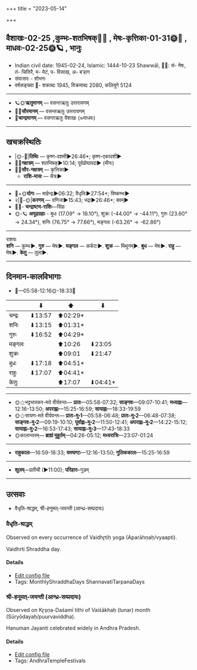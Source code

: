 +++
title = "2023-05-14"

+++
## वैशाखः-02-25  ,कुम्भः-शतभिषक्🌛🌌  ,  मेषः-कृत्तिका-01-31🌞🌌  ,  माधवः-02-25🌞🪐  , भानुः
- Indian civil date: 1945-02-24, Islamic: 1444-10-23 Shawwāl, 🌌🌞: सं- मेषः, तं- चित्तिरै, म- मेटं, प- विसाख, अ- ब’हाग
- संवत्सरः - शोभनः
- वर्षसङ्ख्या 🌛- शकाब्दः 1945, विक्रमाब्दः 2080, कलियुगे 5124
___________________
- 🪐🌞**ऋतुमानम्** — वसन्तऋतुः उत्तरायणम्
- 🌌🌞**सौरमानम्** — वसन्तऋतुः उत्तरायणम्
- 🌛**चान्द्रमानम्** — वसन्तऋतुः वैशाखः (≈माधवः)
___________________


## खचक्रस्थितिः
- |🌞-🌛|**तिथिः** — कृष्ण-दशमी►26:46*; कृष्ण-एकादशी►  
- 🌌🌛**नक्षत्रम्** — शतभिषक्►10:14; पूर्वप्रोष्ठपदा► (मीनः)  
- 🌌🌞**सौर-नक्षत्रम्** — कृत्तिका►  
  - **राशि-मासः** — चैत्रः► 
___________________
- 🌛+🌞**योगः** — माहेन्द्रः►06:32; वैधृतिः►27:54*; विष्कम्भः►  
- २|🌛-🌞|**करणम्** — वणिजा►15:43; भद्रा►26:46*; बवम्►  
- 🌌🌛- **चन्द्राष्टम-राशिः**—सिंहः  
- 🌞-🪐 **अमूढग्रहाः** - बुधः (17.09° → 18.10°), शुक्रः (-44.00° → -44.11°), गुरुः (23.60° → 24.34°), शनिः (76.75° → 77.66°), मङ्गलः (-63.26° → -62.86°)
___________________
राशयः  
**शनि** — कुम्भः►. **गुरु** — मेषः►. **मङ्गल** — कर्कटः►. **शुक्र** — मिथुनम्►. **बुध** — मेषः►. **राहु** — मेषः►. **केतु** — तुला►. 
___________________


## दिनमान-कालविभागाः
- 🌅—05:58-12:16🌞-18:33🌇  

|      |⬇     |⬆     |⬇     |
|------|-----|-----|------|
|चन्द्रः|⬇13:57 |⬆02:29*|     |
|शनिः   |⬇13:15 |⬆01:31*|     |
|गुरुः  |⬇16:52 |⬆04:29*|     |
|मङ्गलः |     |⬆10:26 |⬇23:05 |
|शुक्रः |     |⬆09:01 |⬇21:47 |
|बुधः   |⬇17:18 |⬆04:51*|     |
|राहुः  |⬇17:07 |⬆04:41*|     |
|केतुः  |     |⬆17:07 |⬇04:41*|
___________________
- 🌞⚝भट्टभास्कर-मते वीर्यवन्तः— **प्रातः**—05:58-07:32; **साङ्गवः**—09:07-10:41; **मध्याह्नः**—12:16-13:50; **अपराह्णः**—15:25-16:59; **सायाह्नः**—18:33-19:59  
- 🌞⚝सायण-मते वीर्यवन्तः— **प्रातः-मु॰1**—05:58-06:48; **प्रातः-मु॰2**—06:48-07:38; **साङ्गवः-मु॰2**—09:19-10:10; **पूर्वाह्णः-मु॰2**—11:50-12:41; **अपराह्णः-मु॰2**—14:22-15:12; **सायाह्नः-मु॰2**—16:53-17:43; **सायाह्नः-मु॰3**—17:43-18:33  
- 🌞कालान्तरम्— **ब्राह्मं मुहूर्तम्**—04:26-05:12; **मध्यरात्रिः**—23:07-01:24  
___________________
- **राहुकालः**—16:59-18:33; **यमघण्टः**—12:16-13:50; **गुलिककालः**—15:25-16:59  
___________________
- **शूलम्**—प्रतीची (►11:00); **परिहारः**–गुडम्  
___________________

## उत्सवाः
- वैधृति-श्राद्धम्, श्री-हनूमत्-जयन्ती (आन्ध्र-सम्प्रदायः)
### वैधृति-श्राद्धम्

Observed on every occurrence of Vaidhr̥tiḥ yoga (Aparāhṇaḥ/vyaapti). 

Vaidhrti Shraddha day.

#### Details
- [Edit config file](https://github.com/jyotisham/adyatithi/blob/master/devatA/pitR/sidereal_solar_month/yoga/00/27/vaidhRti-zrAddham.toml)
- Tags: MonthlyShraddhaDays ShannavatiTarpanaDays


### श्री-हनूमत्-जयन्ती (आन्ध्र-सम्प्रदायः)

Observed on Kr̥ṣṇa-Daśamī tithi of Vaiśākhaḥ (lunar) month (Sūryōdayaḥ/puurvaviddha). 

Hanuman Jayanti celebrated widely in Andhra Pradesh.

#### Details
- [Edit config file](https://github.com/jyotisham/adyatithi/blob/master/devatA/vaiShNava/lunar_month/tithi/02/25/zrI~hanUmat~jayantI~3.toml)
- Tags: AndhraTempleFestivals


